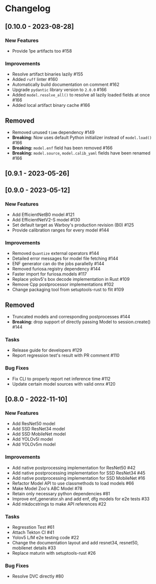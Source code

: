 # Changelog

## [0.10.0 - 2023-08-28]

### New Features
- Provide 1pe artifacts too #158

### Improvements
- Resolve artifact binaries lazily #155
- Added `ruff` linter #160
- Automatically build documentation on comment #162
- Upgrade `pydantic` library version to `2.0.0` #166
- Added `model.resolve_all()` to resolve all lazily loaded fields at once #166
- Added local artifact binary cache #166

## Removed
- Removed unused `timm` dependency #149
- **Breaking:** Now uses default Python initializer instead of `model.load()` #166
- **Breaking:** `model.enf` field has been removed #166
- **Breaking:** `model.source`, `model.calib_yaml` fields have been renamed #166

## [0.9.1 - 2023-05-26]

## [0.9.0 - 2023-05-12]

### New Features
- Add EfficientNetB0 model #121
- Add EfficientNetV2-S model #130
- Set default target as Warboy's production revision (B0) #125
- Provide calibration ranges for every model #144

### Improvements
- Removed `Quantize` external operators #144
- Detailed error messages for model file fetching #144
- ENF generator can do the jobs parallelly #144
- Removed furiosa.registry dependency #144
- Faster import for furiosa.models #117
- Replace yolov5's box decode implementation in Rust #109
- Remove Cpp postprocessor implementations #102
- Change packaging tool from setuptools-rust to flit #109

## Removed
- Truncated models and corresponding postprocesses #144
- **Breaking:** drop support of directly passing Model to session.create() #144

### Tasks
- Release guide for developers #129
- Report regression test's result with PR comment #110

### Bug Fixes
- Fix CLI to properly report net inference time #112
- Update certain model sources with valid onnx #120

## [0.8.0 - 2022-11-10]

### New Features
- Add ResNet50 model
- Add SSD ResNet34 model
- Add SSD MobileNet model
- Add YOLOv5l model
- Add YOLOv5m model

### Improvements
- Add native postprocessing implementation for ResNet50 #42
- Add native postprocessing implementation for SSD ResNet34 #45
- Add native postprocessing implementation for SSD MobileNet #16
- Refactor Model API to use classmethods to load models #66
- Make Model Zoo's ABC Model #78
- Retain only necessary python dependencies #81
- Improve enf_generator.sh and add enf, dfg models for e2e tests #33
- Add mkdocstrings to make API references #22

### Tasks
- Regresstion Test #61
- Attach Tekton CI #41
- Yolov5 L/M e2e testing code #22
- Change the documentation layout and add resnet34, resnet50, mobilenet details #33
- Replace maturin with setuptools-rust #26

### Bug Fixes
- Resolve DVC directly #80
